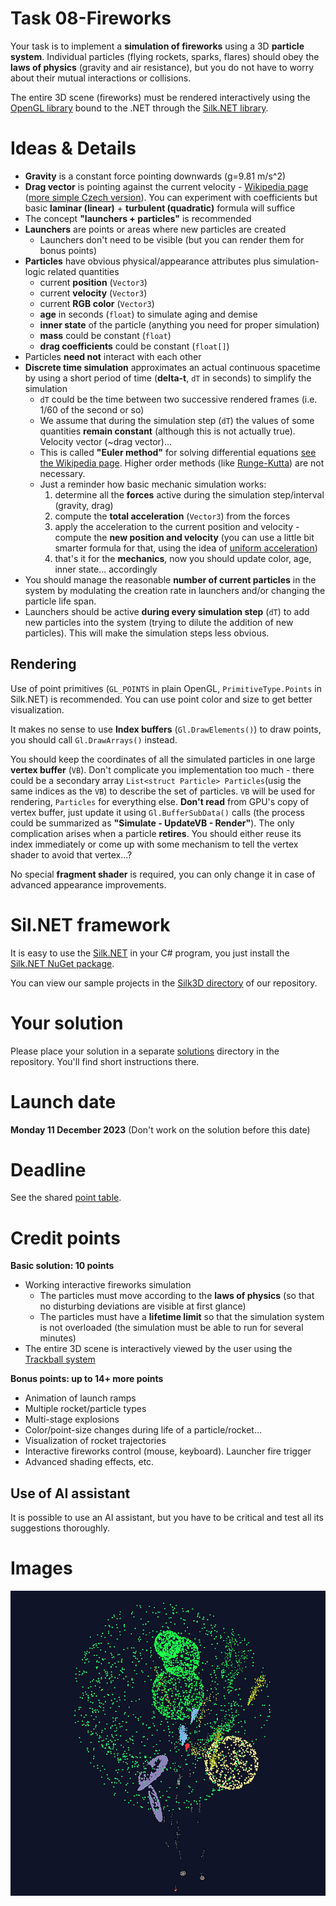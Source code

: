 # Task 08-Fireworks
Your task is to implement a **simulation of fireworks** using a 3D **particle system**.
Individual particles (flying rockets, sparks, flares) should obey the **laws of physics**
(gravity and air resistance), but you do not have to worry about their mutual
interactions or collisions.

The entire 3D scene (fireworks) must be rendered interactively using the
[OpenGL library](https://www.opengl.org/) bound to the .NET through the
[Silk.NET library](https://github.com/dotnet/Silk.NET).

# Ideas & Details
* **Gravity** is a constant force pointing downwards (g=9.81 m/s^2)
* **Drag vector** is pointing against the current velocity - [Wikipedia page](https://en.wikipedia.org/wiki/Drag_(physics))
  ([more simple Czech version](https://cs.wikipedia.org/wiki/Odpor_prost%C5%99ed%C3%AD)).
  You can experiment with coefficients but basic **laminar (linear)** +
  **turbulent (quadratic)** formula will suffice
* The concept **"launchers + particles"** is recommended
* **Launchers** are points or areas where new particles are created
  - Launchers don't need to be visible (but you can render them for bonus points)
* **Particles** have obvious physical/appearance attributes plus simulation-logic
  related quantities
  - current **position** (`Vector3`)
  - current **velocity** (`Vector3`)
  - current **RGB color** (`Vector3`)
  - **age** in seconds (`float`) to simulate aging and demise
  - **inner state** of the particle (anything you need for proper simulation)
  - **mass** could be constant (`float`)
  - **drag coefficients** could be constant (`float[]`)
* Particles **need not** interact with each other
* **Discrete time simulation** approximates an actual continuous spacetime by using a short
  period of time (**delta-t**, `dT` in seconds) to simplify the simulation
  - `dT` could be the time between two successive rendered frames
    (i.e. 1/60 of the second or so) 
  - We assume that during the simulation step (`dT`) the values of some
    quantities **remain constant** (although this is not actually true). Velocity
    vector (~drag vector)...
  -	This is called **"Euler method"** for solving differential equations
    [see the Wikipedia page](https://en.wikipedia.org/wiki/Euler_method).
    Higher order methods (like
    [Runge-Kutta](https://en.wikipedia.org/wiki/Runge%E2%80%93Kutta_methods)) are not necessary.
  - Just a reminder how basic mechanic simulation works:
    1. determine all the **forces** active during the simulation step/interval (gravity, drag)
    2. compute the **total acceleration** (`Vector3`) from the forces
    3. apply the acceleration to the current position and velocity - compute the
       **new position and velocity**
       (you can use a little bit smarter formula for that, using the idea of
       [uniform acceleration](https://en.wikipedia.org/wiki/Acceleration))
    4. that's it for the **mechanics**, now you should update color, age, inner state...
       accordingly
* You should manage the reasonable **number of current particles** in the
  system by modulating the creation rate in launchers and/or changing the
  particle life span.
* Launchers should be active **during every simulation step** (`dT`) to add new
  particles into the system (trying to dilute the addition of new particles).
  This will make the simulation steps less obvious.

## Rendering
Use of point primitives (`GL_POINTS` in plain OpenGL, `PrimitiveType.Points` in Silk.NET)
is recommended. You can use point color and size to get better visualization.

It makes no sense to use **Index buffers** (`Gl.DrawElements()`) to draw points,
you should call `Gl.DrawArrays()` instead.

You should keep the coordinates of all the simulated particles in one large
**vertex buffer** (`VB`). Don't complicate you implementation too much - there
could be a secondary array `List<struct Particle> Particles`(usig the same
indices as the `VB`) to describe the set of particles. `VB` will be used
for rendering, `Particles` for everything else. **Don't read** from GPU's copy
of vertex buffer, just update it using `Gl.BufferSubData()` calls (the process could
be summarized as **"Simulate - UpdateVB - Render"**).
The only complication arises when a particle **retires**. You should either reuse
its index immediately or come up with some mechanism to tell the vertex
shader to avoid that vertex...?

No special **fragment shader** is required, you can only change it in case of
advanced appearance improvements.

# Sil.NET framework
It is easy to use the [Silk.NET](https://github.com/dotnet/Silk.NET) in your C#
program, you just install the [Silk.NET NuGet package](https://www.nuget.org/packages/Silk.NET/).

You can view our sample projects in the
[Silk3D directory](../Silk3D/README.md) of our repository.

# Your solution
Please place your solution in a separate [solutions](solutions/README.md)
directory in the repository. You'll find short instructions there.

# Launch date
**Monday 11 December 2023**
(Don't work on the solution before this date)

# Deadline
See the shared [point table](https://docs.google.com/spreadsheets/d/1QLukOcSRPa5exOYW1eUfQWY2WoMjo1menbjQIU7Gvs4/edit?usp=sharing).

# Credit points
**Basic solution: 10 points**
* Working interactive fireworks simulation
  - The particles must move according to the **laws of physics** (so that no disturbing
    deviations are visible at first glance)
  - The particles must have a **lifetime limit** so that the simulation
    system is not overloaded (the simulation must be able to run for several minutes)
* The entire 3D scene is interactively viewed by the user using the [Trackball system](../Silk3D/shared/Trackball.cs)

**Bonus points: up to 14+ more points**
* Animation of launch ramps
* Multiple rocket/particle types
* Multi-stage explosions
* Color/point-size changes during life of a particle/rocket...
* Visualization of rocket trajectories
* Interactive fireworks control (mouse, keyboard). Launcher fire trigger
* Advanced shading effects, etc.

## Use of AI assistant
It is possible to use an AI assistant, but you have to be critical and
test all its suggestions thoroughly.

# Images
![KiLi](fireworks-KiLi.png)
